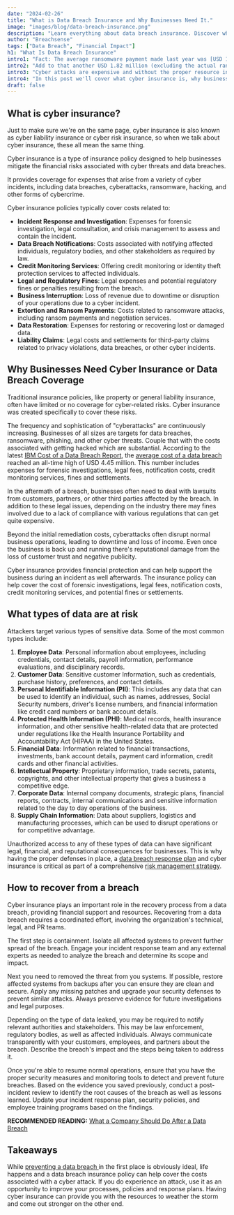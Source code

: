 ```yaml
---
date: "2024-02-26"
title: "What is Data Breach Insurance and Why Businesses Need It."
image: "images/blog/data-breach-insurance.png"
description: "Learn everything about data breach insurance. Discover what data breach insurance is, who needs it and how to use insurance to recover from a breach." 
author: "Breachsense"
tags: ["Data Breach", "Financial Impact"]
h1: "What Is Data Breach Insurance"
intro1: "Fact: The average ransomware payment made last year was [USD 1.54 million](https://assets.sophos.com/X24WTUEQ/at/h48bjq7fqnqp3n5thwxtg4q/sophos-the-state-ransomware-2023-infographic-1200-1200px_2x.png), which is almost double the amount from the previous year."
intro2: "Add to that another USD 1.82 million (excluding the actual ransom payment) to recover from the attack."
intro3: "Cyber attacks are expensive and without the proper resource in place many businesses could not weather the storm."
intro4: "In this post we'll cover what cyber insurance is, why businesses need it, the types of data that attackers target and how to use insurance to recover from the breach."
draft: false
---
```

## What is cyber insurance?

Just to make sure we're on the same page, cyber insurance is also known as cyber liability insurance or cyber risk insurance, so when we talk about cyber insurance, these all mean the same thing.

Cyber insurance is a type of insurance policy designed to help businesses mitigate the financial risks associated with cyber threats and data breaches.

It provides coverage for expenses that arise from a variety of cyber incidents, including data breaches, cyberattacks, ransomware, hacking, and other forms of cybercrime.

Cyber insurance policies typically cover costs related to:

- **Incident Response and Investigation**: Expenses for forensic investigation, legal consultation, and crisis management to assess and contain the incident.
- **Data Breach Notifications**: Costs associated with notifying affected individuals, regulatory bodies, and other stakeholders as required by law.
- **Credit Monitoring Services**: Offering credit monitoring or identity theft protection services to affected individuals.
- **Legal and Regulatory Fines**: Legal expenses and potential regulatory fines or penalties resulting from the breach.
- **Business Interruption**: Loss of revenue due to downtime or disruption of your operations due to a cyber incident.
- **Extortion and Ransom Payments**: Costs related to ransomware attacks, including ransom payments and negotiation services.
- **Data Restoration**: Expenses for restoring or recovering lost or damaged data.
- **Liability Claims**: Legal costs and settlements for third-party claims related to privacy violations, data breaches, or other cyber incidents.

## Why Businesses Need Cyber Insurance or Data Breach Coverage

Traditional insurance policies, like property or general liability insurance, often have limited or no coverage for cyber-related risks. Cyber insurance was created specifically to cover these risks.

The frequency and sophistication of "cyberattacks" are continuously increasing. Businesses of all sizes are targets for data breaches, ransomware, phishing, and other cyber threats. Couple that with the costs associated with getting hacked which are substantial. According to the latest [IBM Cost of a Data Breach Report](https://www.ibm.com/reports/data-breach), the [average cost of a data breach](https://www.breachsense.com/blog/cost-of-a-data-breach/) reached an all-time high of USD 4.45 million. This number includes expenses for forensic investigations, legal fees, notification costs, credit monitoring services, fines and settlements.

In the aftermath of a breach, businesses often need to deal with lawsuits from customers, partners, or other third parties affected by the breach. In addition to these legal issues, depending on the industry there may fines involved due to a lack of compliance with various regulations that can get quite expensive.

Beyond the initial remediation costs, cyberattacks often disrupt normal business operations, leading to downtime and loss of income. Even once the business is back up and running there's reputational damage from the loss of customer trust and negative publicity.

Cyber insurance provides financial protection and can help support the business during an incident as well afterwards. The insurance policy can help cover the cost of forensic investigations, legal fees, notification costs, credit monitoring services, and potential fines or settlements.

## What types of data are at risk

Attackers target various types of sensitive data. Some of the most common types include:

1. **Employee Data**: Personal information about employees, including credentials, contact details, payroll information, performance evaluations, and disciplinary records.
2. **Customer Data**: Sensitive customer Information, such as credentials, purchase history, preferences, and contact details.
3. **Personal Identifiable Information (PII)**: This includes any data that can be used to identify an individual, such as names, addresses, Social Security numbers, driver's license numbers, and financial information like credit card numbers or bank account details.
4. **Protected Health Information (PHI)**: Medical records, health insurance information, and other sensitive health-related data that are protected under regulations like the Health Insurance Portability and Accountability Act (HIPAA) in the United States.
5. **Financial Data**: Information related to financial transactions, investments, bank account details, payment card information, credit cards and other financial activities.
6. **Intellectual Property**: Proprietary information, trade secrets, patents, copyrights, and other intellectual property that gives a business a competitive edge.
7. **Corporate Data**: Internal company documents, strategic plans, financial reports, contracts, internal communications and sensitive information related to the day to day operations of the business.
8. **Supply Chain Information**: Data about suppliers, logistics and manufacturing processes, which can be used to disrupt operations or for competitive advantage.

Unauthorized access to any of these types of data can have significant legal, financial, and reputational consequences for businesses. This is why having the proper defenses in place, a [data breach response plan](https://www.breachsense.com/blog/data-breach-response/) and cyber insurance is critical as part of a comprehensive [risk management strategy](https://www.breachsense.com/blog/data-risk-management/).

## How to recover from a breach

Cyber insurance plays an important role in the recovery process from a data breach, providing financial support and resources. Recovering from a data breach requires a coordinated effort, involving the organization's technical, legal, and PR teams.

The first step is containment. Isolate all affected systems to prevent further spread of the breach. Engage your incident response team and any external experts as needed to analyze the breach and determine its scope and impact.

Next you need to removed the threat from you systems. If possible, restore affected systems from backups after you can ensure they are clean and secure. Apply any missing patches and upgrade your security defenses to prevent similar attacks. Always preserve evidence for future investigations and legal purposes.

Depending on the type of data leaked, you may be required to notify relevant authorities and stakeholders. This may be law enforcement, regulatory bodies, as well as affected individuals. Always communicate transparently with your customers, employees, and partners about the breach. Describe the breach's impact and the steps being taken to address it.

Once you're able to resume normal operations, ensure that you have the proper security measures and monitoring tools to detect and prevent future breaches. Based on the evidence you saved previously, conduct a post-incident review to identify the root causes of the breach as well as lessons learned. Update your incident response plan, security policies, and employee training programs based on the findings.

**RECOMMENDED READING:** [What a Company Should Do After a Data Breach](https://www.breachsense.com/blog/after-a-breach/)

## Takeaways

While [ preventing a data breach ](https://www.breachsense.com/blog/data-breach-prevention/)in the first place is obviously ideal, life happens and a data breach insurance policy can help cover the costs associated with a cyber attack. If you do experience an attack, use it as an opportunity to improve your processes, policies and response plans. Having cyber insurance can provide you with the resources to weather the storm and come out stronger on the other end.
